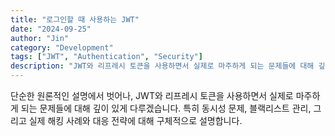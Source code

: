 ```yaml
---
title: "로그인할 때 사용하는 JWT"
date: "2024-09-25"
author: "Jin"
category: "Development"
tags: ["JWT", "Authentication", "Security"]
description: "JWT와 리프레시 토큰을 사용하면서 실제로 마주하게 되는 문제들에 대해 깊이 있게 다루겠습니다."
---
```


단순한 원론적인 설명에서 벗어나, JWT와 리프레시 토큰을 사용하면서 실제로 마주하게 되는 문제들에 대해 깊이 있게 다루겠습니다. 특히 동시성 문제, 블랙리스트 관리, 그리고 실제 해킹 사례와 대응 전략에 대해 구체적으로 설명합니다.